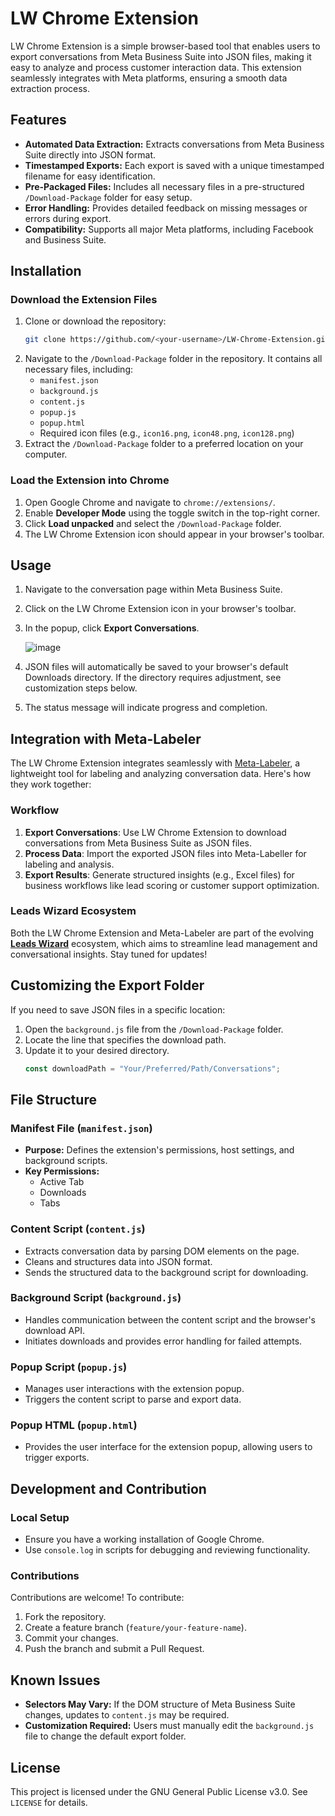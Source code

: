 # LW Chrome Extension

LW Chrome Extension is a simple browser-based tool that enables users to export conversations from Meta Business Suite into JSON files, making it easy to analyze and process customer interaction data. This extension seamlessly integrates with Meta platforms, ensuring a smooth data extraction process.

## Features

- **Automated Data Extraction:** Extracts conversations from Meta Business Suite directly into JSON format.
- **Timestamped Exports:** Each export is saved with a unique timestamped filename for easy identification.
- **Pre-Packaged Files:** Includes all necessary files in a pre-structured `/Download-Package` folder for easy setup.
- **Error Handling:** Provides detailed feedback on missing messages or errors during export.
- **Compatibility:** Supports all major Meta platforms, including Facebook and Business Suite.

## Installation

### Download the Extension Files

1. Clone or download the repository:
   ```bash
   git clone https://github.com/<your-username>/LW-Chrome-Extension.git
   ```
2. Navigate to the `/Download-Package` folder in the repository. It contains all necessary files, including:
   - `manifest.json`
   - `background.js`
   - `content.js`
   - `popup.js`
   - `popup.html`
   - Required icon files (e.g., `icon16.png`, `icon48.png`, `icon128.png`)
3. Extract the `/Download-Package` folder to a preferred location on your computer.

### Load the Extension into Chrome

1. Open Google Chrome and navigate to `chrome://extensions/`.
2. Enable **Developer Mode** using the toggle switch in the top-right corner.
3. Click **Load unpacked** and select the `/Download-Package` folder.
4. The LW Chrome Extension icon should appear in your browser's toolbar.

## Usage

1. Navigate to the conversation page within Meta Business Suite.
2. Click on the LW Chrome Extension icon in your browser's toolbar.
3. In the popup, click **Export Conversations**.
      
   ![image](https://github.com/user-attachments/assets/fe3666a7-15f8-4f45-a973-b0ba465d3bd0)
   
4. JSON files will automatically be saved to your browser's default Downloads directory. If the directory requires adjustment, see customization steps below.
5. The status message will indicate progress and completion.

## Integration with Meta-Labeler

The LW Chrome Extension integrates seamlessly with [Meta-Labeler](https://github.com/PV-Bhat/Meta-Labeler/blob/main/README.md), a lightweight tool for labeling and analyzing conversation data. Here's how they work together:

### Workflow
1. **Export Conversations**: Use LW Chrome Extension to download conversations from Meta Business Suite as JSON files.
2. **Process Data**: Import the exported JSON files into Meta-Labeller for labeling and analysis.
3. **Export Results**: Generate structured insights (e.g., Excel files) for business workflows like lead scoring or customer support optimization.

### Leads Wizard Ecosystem
Both the LW Chrome Extension and Meta-Labeler are part of the evolving **[Leads Wizard](https://github.com/PV-Bhat/LeadsWizard/tree/main)** ecosystem, which aims to streamline lead management and conversational insights. Stay tuned for updates!


## Customizing the Export Folder

If you need to save JSON files in a specific location:

1. Open the `background.js` file from the `/Download-Package` folder.
2. Locate the line that specifies the download path.
3. Update it to your desired directory.
   ```javascript
   const downloadPath = "Your/Preferred/Path/Conversations";
   ```

## File Structure

### Manifest File (`manifest.json`)

- **Purpose:** Defines the extension's permissions, host settings, and background scripts.
- **Key Permissions:**
  - Active Tab
  - Downloads
  - Tabs

### Content Script (`content.js`)

- Extracts conversation data by parsing DOM elements on the page.
- Cleans and structures data into JSON format.
- Sends the structured data to the background script for downloading.

### Background Script (`background.js`)

- Handles communication between the content script and the browser's download API.
- Initiates downloads and provides error handling for failed attempts.

### Popup Script (`popup.js`)

- Manages user interactions with the extension popup.
- Triggers the content script to parse and export data.

### Popup HTML (`popup.html`)

- Provides the user interface for the extension popup, allowing users to trigger exports.

## Development and Contribution

### Local Setup

- Ensure you have a working installation of Google Chrome.
- Use `console.log` in scripts for debugging and reviewing functionality.

### Contributions

Contributions are welcome! To contribute:

1. Fork the repository.
2. Create a feature branch (`feature/your-feature-name`).
3. Commit your changes.
4. Push the branch and submit a Pull Request.

## Known Issues

- **Selectors May Vary:** If the DOM structure of Meta Business Suite changes, updates to `content.js` may be required.
- **Customization Required:** Users must manually edit the `background.js` file to change the default export folder.

## License

This project is licensed under the GNU General Public License v3.0. See `LICENSE` for details.
